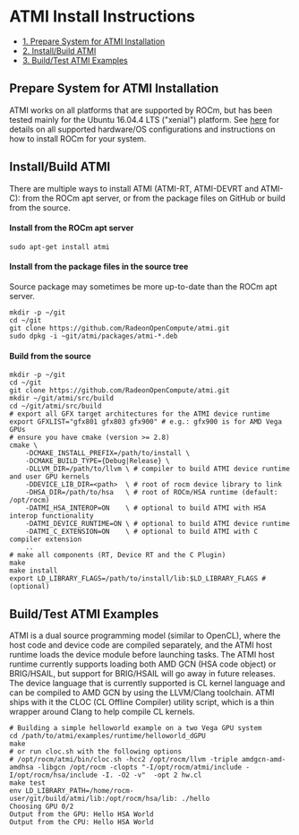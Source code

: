 ATMI Install Instructions
=========================

- [1. Prepare System for ATMI Installation](#Prepare)
- [2. Install/Build ATMI](#ATMI)
- [3. Build/Test ATMI Examples](#Examples)

<A Name="Prepare">

## Prepare System for ATMI Installation

ATMI works on all platforms that are supported by ROCm, but has been tested mainly for the Ubuntu 16.04.4 LTS ("xenial") platform.
See [here](https://github.com/RadeonOpenCompute/ROCm) for details on all supported hardware/OS configurations and instructions on how to install ROCm for your system.

<A Name="ATMI">

## Install/Build ATMI 
There are multiple ways to install ATMI (ATMI-RT, ATMI-DEVRT and ATMI-C): from the ROCm apt server, or from the package files on GitHub or build from the source.

#### Install from the ROCm apt server

```
sudo apt-get install atmi
```

#### Install from the package files in the source tree
Source package may sometimes be more up-to-date than the ROCm apt server.

```
mkdir -p ~/git
cd ~/git
git clone https://github.com/RadeonOpenCompute/atmi.git
sudo dpkg -i ~git/atmi/packages/atmi-*.deb
```

#### Build from the source

```
mkdir -p ~/git
cd ~/git
git clone https://github.com/RadeonOpenCompute/atmi.git
mkdir ~/git/atmi/src/build
cd ~/git/atmi/src/build
# export all GFX target architectures for the ATMI device runtime
export GFXLIST="gfx801 gfx803 gfx900" # e.g.: gfx900 is for AMD Vega GPUs
# ensure you have cmake (version >= 2.8)
cmake \
    -DCMAKE_INSTALL_PREFIX=/path/to/install \
    -DCMAKE_BUILD_TYPE={Debug|Release} \
    -DLLVM_DIR=/path/to/llvm \ # compiler to build ATMI device runtime and user GPU kernels
    -DDEVICE_LIB_DIR=<path>  \ # root of rocm device library to link
    -DHSA_DIR=/path/to/hsa   \ # root of ROCm/HSA runtime (default: /opt/rocm)
    -DATMI_HSA_INTEROP=ON    \ # optional to build ATMI with HSA interop functionality
    -DATMI_DEVICE_RUNTIME=ON \ # optional to build ATMI device runtime
    -DATMI_C_EXTENSION=ON    \ # optional to build ATMI with C compiler extension
    ..
# make all components (RT, Device RT and the C Plugin)
make
make install
export LD_LIBRARY_FLAGS=/path/to/install/lib:$LD_LIBRARY_FLAGS # (optional)
```

<A Name="Examples">

## Build/Test ATMI Examples

ATMI is a dual source programming model (similar to OpenCL), where the host code and device code are compiled separately,
and the ATMI host runtime loads the device module before launching tasks.
The ATMI host runtime currently supports loading both AMD GCN (HSA code object) or BRIG/HSAIL, but support for BRIG/HSAIL will go away in future releases.
The device language that is currently supported is CL kernel language and can be compiled to AMD GCN by using the LLVM/Clang toolchain.
ATMI ships with it the CLOC (CL Offline Compiler) utility script, which is a thin wrapper around Clang to help compile CL kernels.

```
# Building a simple helloworld example on a two Vega GPU system
cd /path/to/atmi/examples/runtime/helloworld_dGPU
make
# or run cloc.sh with the following options
# /opt/rocm/atmi/bin/cloc.sh -hcc2 /opt/rocm/llvm -triple amdgcn-amd-amdhsa -libgcn /opt/rocm -clopts "-I/opt/rocm/atmi/include -I/opt/rocm/hsa/include -I. -O2 -v"  -opt 2 hw.cl
make test
env LD_LIBRARY_PATH=/home/rocm-user/git/build/atmi/lib:/opt/rocm/hsa/lib: ./hello
Choosing GPU 0/2
Output from the GPU: Hello HSA World
Output from the CPU: Hello HSA World
```

